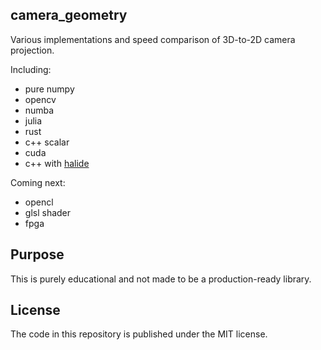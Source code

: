 ## camera_geometry

Various implementations and speed comparison of 3D-to-2D camera projection.

Including: 

- pure numpy
- opencv
- numba
- julia
- rust
- c++ scalar
- cuda
- c++ with [halide](https://github.com/halide/Halide)

Coming next:
- opencl
- glsl shader
- fpga

## Purpose

This is purely educational and not made to be a production-ready library.

## License
The code in this repository is published under the MIT license.
